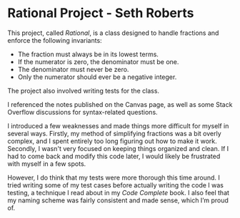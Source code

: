 # Rational Project - Seth Roberts

This project, called *Rational*, is a class designed to handle fractions and enforce the following invariants:

- The fraction must always be in its lowest terms.
- If the numerator is zero, the denominator must be one.
- The denominator must never be zero.
- Only the numerator should ever be a negative integer.

The project also involved writing tests for the class.

I referenced the notes published on the Canvas page, as well as some Stack Overflow discussions for syntax-related questions.

I introduced a few weaknesses and made things more difficult for myself in several ways. Firstly, my method of simplifying fractions was a bit overly complex, and I spent entirely too long figuring out how to make it work. Secondly, I wasn't very focused on keeping things organized and clean. If I had to come back and modify this code later, I would likely be frustrated with myself in a few spots.

However, I do think that my tests were more thorough this time around. I tried writing some of my test cases before actually writing the code I was testing, a technique I read about in my *Code Complete* book. I also feel that my naming scheme was fairly consistent and made sense, which I’m proud of.
